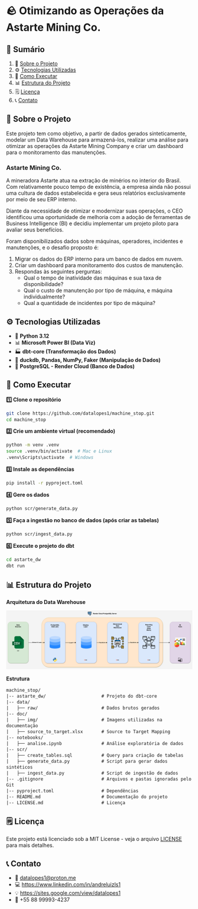 # 🪨 Otimizando as Operações da Astarte Mining Co. 

## 📜 Sumário
1. 📌 [Sobre o Projeto](#-sobre-o-projeto)
2. ⚙️ [Tecnologias Utilizadas](#️-tecnologias-utilizadas)
3. 🚀 [Como Executar](#-como-executar)
4. 📊 [Estrutura do Projeto](#-estrutura-do-projeto)
5. 🗒️ [Licença](#️-licença)
6. 📞 [Contato](#-contato)

## 📌 Sobre o Projeto

Este projeto tem como objetivo, a partir de dados gerados sinteticamente, modelar um Data Warehouse para armazená-los, realizar uma análise para otimizar as operações da Astarte Mining Company e criar um dashboard para o monitoramento das manutenções.

### Astarte Mining Co.
A mineradora Astarte atua na extração de minérios no interior do Brasil. Com relativamente pouco tempo de existência, a empresa ainda não possui uma cultura de dados estabelecida e gera seus relatórios exclusivamente por meio de seu ERP interno.

Diante da necessidade de otimizar e modernizar suas operações, o CEO identificou uma oportunidade de melhoria com a adoção de ferramentas de Business Intelligence (BI) e decidiu implementar um projeto piloto para avaliar seus benefícios.

Foram disponibilizados dados sobre máquinas, operadores, incidentes e manutenções, e o desafio proposto é:

1. Migrar os dados do ERP interno para um banco de dados em nuvem.
2. Criar um dashboard para monitoramento dos custos de manutenção.
3. Respondas às seguintes perguntas:
    - Qual o tempo de inatividade das máquinas e sua taxa de disponibilidade?
    - Qual o custo de manutenção por tipo de máquina, e máquina individualmente?
    - Qual a quantidade de incidentes por tipo de máquina?

## ⚙️ Tecnologias Utilizadas
- 🐍 **Python 3.12**
- 📊 **Microsoft Power BI (Data Viz)**
- 🏭 **dbt-core (Transformação dos Dados)**
- 🎲 **duckdb, Pandas, NumPy, Faker (Manipulação de Dados)**
- 🐘 **PostgreSQL - Render Cloud (Banco de Dados)**

## 🚀 Como Executar

**1️⃣ Clone o repositório**
```bash
git clone https://github.com/datalopes1/machine_stop.git
cd machine_stop
```
**2️⃣ Crie um ambiente virtual (recomendado)**
```bash
python -m venv .venv
source .venv/bin/activate  # Mac e Linux
.venv\Scripts\activate  # Windows
```

**3️⃣ Instale as dependências**
```bash
pip install -r pyproject.toml
```

**4️⃣ Gere os dados**
```bash
python scr/generate_data.py
```

**5️⃣ Faça a ingestão no banco de dados (após criar as tabelas)**
```bash
python scr/ingest_data.py
```

**6️⃣ Execute o projeto do dbt**
```bash
cd astarte_dw
dbt run
```

## 📊 Estrutura do Projeto

**Arquitetura do Data Warehouse**

![arq](doc/img/arq.png)

**Estrutura**

```plaintext
machine_stop/
|-- astarte_dw/                     # Projeto do dbt-core
|-- data/                               
|   ├── raw/                        # Dados brutos gerados
|-- doc/                                
|   ├── img/                        # Imagens utilizadas na documentação
|   ├── source_to_target.xlsx       # Source to Target Mapping
|-- notebooks/                          
|   ├── analise.ipynb               # Análise exploratória de dados
|-- scr/
|   ├── create_tables.sql           # Query para criação de tabelas
|   ├── generate_data.py            # Script para gerar dados sintéticos
|   ├── ingest_data.py              # Script de ingestão de dados
|-- .gitignore                      # Arquivos e pastas ignoradas pelo Git
|-- pyproject.toml                  # Dependências
|-- README.md                       # Documentação do projeto
|-- LICENSE.md                      # Licença
```

## 🗒️ Licença
Este projeto está licenciado sob a MIT License - veja o arquivo [LICENSE](LICENSE.md) para mais detalhes.

## 📞 Contato
- 📩 datalopes1@proton.me
- 💻 https://www.linkedin.com/in/andreluizls1
- 💡 https://sites.google.com/view/datalopes1
- 📲 +55 88 99993-4237